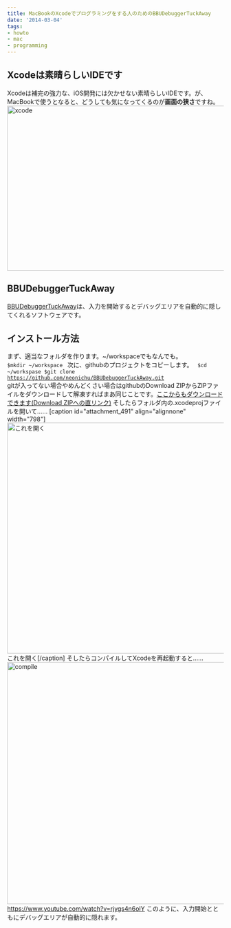 ```yaml
---
title: MacBookのXcodeでプログラミングをする人のためのBBUDebuggerTuckAway
date: '2014-03-04'
tags:
- howto
- mac
- programming
---
```


<h2>Xcodeは素晴らしいIDEです</h2>

Xcodeは補完の強力な、iOS開発には欠かせない素晴らしいIDEです。が、MacBookで使うとなると、どうしても気になってくるのが<strong>画面の狭さ</strong>ですね。
<a href="http://unasuke.com/wp/wp-content/uploads/2014/03/xcode.jpg"><img src="http://unasuke.com/wp/wp-content/uploads/2014/03/xcode-1024x629.jpg" alt="xcode" width="625" height="383" class="alignnone size-large wp-image-490" /></a>

<h2>BBUDebuggerTuckAway</h2>

<a href="https://github.com/neonichu/BBUDebuggerTuckAway" target="_blank">BBUDebuggerTuckAway</a>は、入力を開始するとデバッグエリアを自動的に隠してくれるソフトウェアです。

<h2>インストール方法</h2>

まず、適当なフォルダを作ります。~/workspaceでもなんでも。
<code>
$mkdir ~/workspace
</code>
次に、githubのプロジェクトをコピーします。
<code>
$cd ~/workspase
$git clone https://github.com/neonichu/BBUDebuggerTuckAway.git
</code>
gitが入ってない場合やめんどくさい場合はgithubのDownload ZIPからZIPファイルをダウンロードして解凍すればまあ同じことです。<a href="https://github.com/neonichu/BBUDebuggerTuckAway/archive/master.zip" target="_blank">ここからもダウンロードできます(Download ZIPへの直リンク)</a>
そしたらフォルダ内の.xcodeprojファイルを開いて……
[caption id="attachment_491" align="alignnone" width="798"]<a href="http://unasuke.com/wp/wp-content/uploads/2014/03/xcodeproj.jpg"><img src="http://unasuke.com/wp/wp-content/uploads/2014/03/xcodeproj.jpg" alt="これを開く" width="798" height="536" class="size-full wp-image-491" /></a> これを開く[/caption]
そしたらコンパイルしてXcodeを再起動すると……
<a href="http://unasuke.com/wp/wp-content/uploads/2014/03/7dd4c3f74f006b34bb1d70d7adebd54e.jpg"><img src="http://unasuke.com/wp/wp-content/uploads/2014/03/7dd4c3f74f006b34bb1d70d7adebd54e.jpg" alt="compile" width="974" height="562" class="alignnone size-full wp-image-492" /></a>
https://www.youtube.com/watch?v=rjygs4n6oIY
このように、入力開始とともにデバッグエリアが自動的に隠れます。
